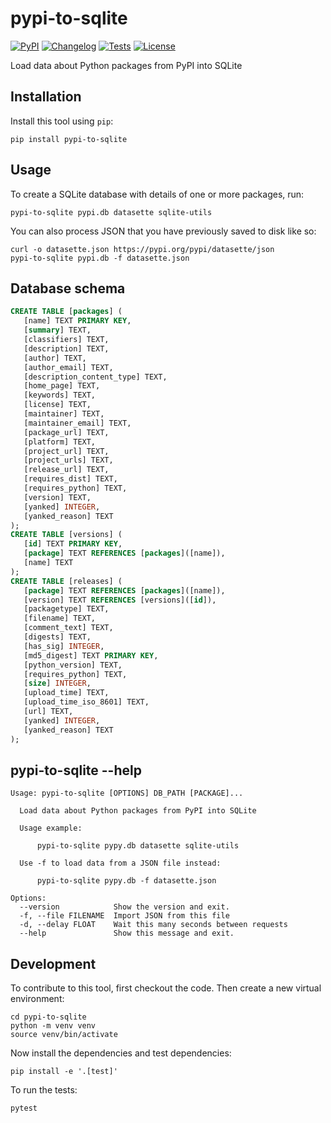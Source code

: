 # pypi-to-sqlite

[![PyPI](https://img.shields.io/pypi/v/pypi-to-sqlite.svg)](https://pypi.org/project/pypi-to-sqlite/)
[![Changelog](https://img.shields.io/github/v/release/simonw/pypi-to-sqlite?include_prereleases&label=changelog)](https://github.com/simonw/pypi-to-sqlite/releases)
[![Tests](https://github.com/simonw/pypi-to-sqlite/workflows/Test/badge.svg)](https://github.com/simonw/pypi-to-sqlite/actions?query=workflow%3ATest)
[![License](https://img.shields.io/badge/license-Apache%202.0-blue.svg)](https://github.com/simonw/pypi-to-sqlite/blob/master/LICENSE)

Load data about Python packages from PyPI into SQLite

## Installation

Install this tool using `pip`:

    pip install pypi-to-sqlite

## Usage

To create a SQLite database with details of one or more packages, run:

    pypi-to-sqlite pypi.db datasette sqlite-utils

You can also process JSON that you have previously saved to disk like so:

    curl -o datasette.json https://pypi.org/pypi/datasette/json
    pypi-to-sqlite pypi.db -f datasette.json

## Database schema

<!-- [[[cog
import cog, json
from pypi_to_sqlite import cli
from click.testing import CliRunner
import sqlite_utils
import tempfile, pathlib
tmpdir = pathlib.Path(tempfile.mkdtemp())
db_path = str(tmpdir / "pypi.db")
runner = CliRunner()
result = runner.invoke(cli.cli, [db_path, "-f", "tests/datasette-block.json"])
cog.out("```sql\n")
cog.out(sqlite_utils.Database(db_path).schema)
cog.out("\n```")
]]] -->
```sql
CREATE TABLE [packages] (
   [name] TEXT PRIMARY KEY,
   [summary] TEXT,
   [classifiers] TEXT,
   [description] TEXT,
   [author] TEXT,
   [author_email] TEXT,
   [description_content_type] TEXT,
   [home_page] TEXT,
   [keywords] TEXT,
   [license] TEXT,
   [maintainer] TEXT,
   [maintainer_email] TEXT,
   [package_url] TEXT,
   [platform] TEXT,
   [project_url] TEXT,
   [project_urls] TEXT,
   [release_url] TEXT,
   [requires_dist] TEXT,
   [requires_python] TEXT,
   [version] TEXT,
   [yanked] INTEGER,
   [yanked_reason] TEXT
);
CREATE TABLE [versions] (
   [id] TEXT PRIMARY KEY,
   [package] TEXT REFERENCES [packages]([name]),
   [name] TEXT
);
CREATE TABLE [releases] (
   [package] TEXT REFERENCES [packages]([name]),
   [version] TEXT REFERENCES [versions]([id]),
   [packagetype] TEXT,
   [filename] TEXT,
   [comment_text] TEXT,
   [digests] TEXT,
   [has_sig] INTEGER,
   [md5_digest] TEXT PRIMARY KEY,
   [python_version] TEXT,
   [requires_python] TEXT,
   [size] INTEGER,
   [upload_time] TEXT,
   [upload_time_iso_8601] TEXT,
   [url] TEXT,
   [yanked] INTEGER,
   [yanked_reason] TEXT
);
```
<!-- [[[end]]] -->

## pypi-to-sqlite --help

<!-- [[[cog
result = runner.invoke(cli.cli, ["--help"])
cog.out("```\n")
cog.out(result.output.replace("Usage: cli", "Usage: pypi-to-sqlite"))
cog.out("\n```")
]]] -->
```
Usage: pypi-to-sqlite [OPTIONS] DB_PATH [PACKAGE]...

  Load data about Python packages from PyPI into SQLite

  Usage example:

      pypi-to-sqlite pypy.db datasette sqlite-utils

  Use -f to load data from a JSON file instead:

      pypi-to-sqlite pypy.db -f datasette.json

Options:
  --version            Show the version and exit.
  -f, --file FILENAME  Import JSON from this file
  -d, --delay FLOAT    Wait this many seconds between requests
  --help               Show this message and exit.

```
<!-- [[[end]]] -->

## Development

To contribute to this tool, first checkout the code. Then create a new virtual environment:

    cd pypi-to-sqlite
    python -m venv venv
    source venv/bin/activate

Now install the dependencies and test dependencies:

    pip install -e '.[test]'

To run the tests:

    pytest
